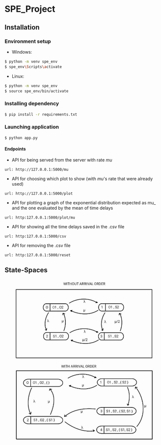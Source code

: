 # SPE_Project

## Installation

### Environment setup

- Windows:

```bash
$ python -m venv spe_env
$ spe_env\Scripts\activate 
```
- Linux:

```bash
$ python -m venv spe_env
$ source spe_env/bin/activate
```

### Installing dependency

```bash
$ pip install -r requirements.txt
```

### Launching application
```bash
$ python app.py
```

#### Endpoints
- API for being served from the server with rate _mu_
```
url: http://127.0.0.1:5000/mu
```
- API for choosing which plot to show (with _mu_'s rate that were already used)
```
url: http://127.0.0.1:5000/plot
```
- API for plotting a graph of the exponential distribution expected as mu_ and the one evaluated by the mean of time delays
```
url: http:127.0.0.1:5000/plot/mu
```
- API for showing all the time delays saved in the .csv file
```
url: http:127.0.0.1:5000/csv
```
- API for removing the .csv file
```
url: http:127.0.0.1:5000/reset
```
## State-Spaces

![alt text](/utils/State-Space.jpg)


